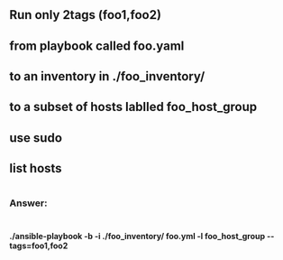 
# 
##    Run only 2tags (foo1,foo2)
##       from playbook called foo.yaml
##       to an inventory in ./foo_inventory/
##       to a subset of hosts lablled foo_host_group       
##       use sudo
##       list hosts
#

###
### Answer:
###
#
####  ./ansible-playbook -b -i ./foo_inventory/ foo.yml -l foo_host_group --tags=foo1,foo2
#



